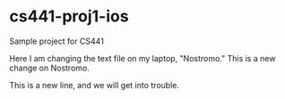 # cs441-proj1-ios
Sample project for CS441

Here I am changing the text file on my laptop, "Nostromo."
This is a new change on Nostromo.

This is a new line, and we will get into trouble.

